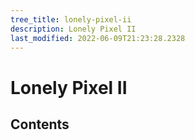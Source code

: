 ```yaml
---
tree_title: lonely-pixel-ii
description: Lonely Pixel II
last_modified: 2022-06-09T21:23:28.2328
---
```


# Lonely Pixel II

## Contents
